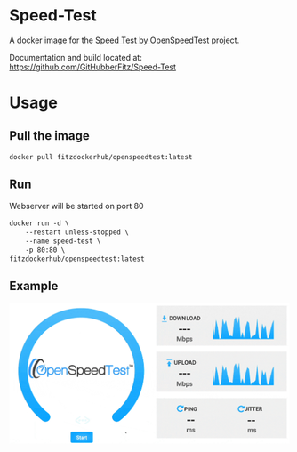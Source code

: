 # Speed-Test
A docker image for the [Speed Test by OpenSpeedTest](https://github.com/openspeedtest/Speed-Test) project.

Documentation and build located at:
     https://github.com/GitHubberFitz/Speed-Test

# Usage
## Pull the image
```
docker pull fitzdockerhub/openspeedtest:latest
```

## Run
Webserver will be started on port 80
```
docker run -d \
    --restart unless-stopped \
    --name speed-test \
    -p 80:80 \
fitzdockerhub/openspeedtest:latest
```
## Example
![](https://github.com/openspeedtest/v2-Test/raw/main/images/10G-S.gif)
